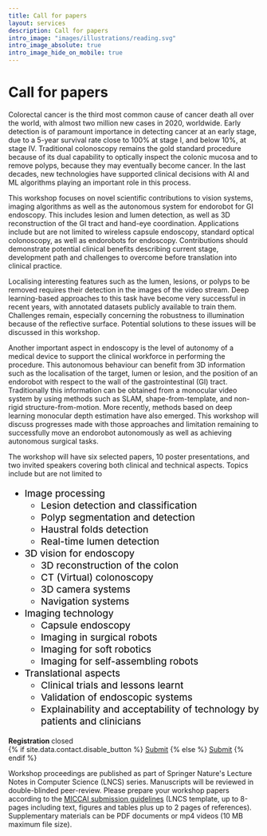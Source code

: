 ```yaml
---
title: Call for papers 
layout: services 
description: Call for papers 
intro_image: "images/illustrations/reading.svg"
intro_image_absolute: true 
intro_image_hide_on_mobile: true
---
```


# Call for papers

Colorectal cancer is the third most common cause of cancer death all over the world, with almost two million new cases in 2020,
worldwide. Early detection is of paramount importance in detecting cancer at an early stage, due to a 5-year survival
rate close to 100% at stage I, and below 10%, at stage IV. Traditional colonoscopy remains the gold standard procedure
because of its dual capability to optically inspect the colonic mucosa and to remove polyps, because they may eventually
become cancer. In the last decades, new technologies have supported clinical decisions with AI and ML algorithms playing
an important role in this process.

This workshop focuses on novel scientific contributions to vision systems, imaging algorithms as well as the autonomous
system for endorobot for GI endoscopy. This includes lesion and lumen detection, as well as 3D reconstruction of the GI
tract and hand-eye coordination. Applications include but are not limited to wireless capsule endoscopy, standard
optical colonoscopy, as well as endorobots for endoscopy. Contributions should demonstrate potential clinical benefits
describing current stage, development path and challenges to overcome before translation into clinical practice.

Localising interesting features such as the lumen, lesions, or polyps to be removed requires their detection in the
images of the video stream. Deep learning-based approaches to this task have become very successful in recent years,
with annotated datasets publicly available to train them. Challenges remain, especially concerning the robustness to
illumination because of the reflective surface. Potential solutions to these issues will be discussed in this workshop.

Another important aspect in endoscopy is the level of autonomy of a medical device to support the clinical workforce in
performing the procedure. This autonomous behaviour can benefit from 3D information such as the localisation of the
target, lumen or lesion, and the position of an endorobot with respect to the wall of the gastrointestinal (GI) tract.
Traditionally this information can be obtained from a monocular video system by using methods such as SLAM,
shape-from-template, and non-rigid structure-from-motion. More recently, methods based on deep learning monocular depth
estimation have also emerged. This workshop will discuss progresses made with those approaches and limitation remaining
to successfully move an endorobot autonomously as well as achieving autonomous surgical tasks.

The workshop will have six selected papers, 10 poster presentations, and two invited speakers covering both clinical and
technical aspects. Topics include but are not limited to

<div class="intro2" style="color:#000000; font-size:1.2rem">
<ul>
    <li>Image processing
        <ul>
            <li>Lesion detection and classification</li>
            <li>Polyp segmentation and detection</li>
            <li>Haustral folds detection</li>
            <li>Real-time lumen detection</li>
        </ul>
    </li>
    <li>3D vision for endoscopy
        <ul>
            <li>3D reconstruction of the colon</li>
            <li>CT (Virtual) colonoscopy</li>
            <li>3D camera systems</li>
            <li>Navigation systems</li>
        </ul>
    </li>
    <li>Imaging technology
        <ul>
            <li>Capsule endoscopy</li>
            <li>Imaging in surgical robots</li>
            <li>Imaging for soft robotics</li>
            <li>Imaging for self-assembling robots</li>
        </ul>
    </li>
    <li>Translational aspects
        <ul>
            <li>Clinical trials and lessons learnt</li>
            <li>Validation of endoscopic systems</li>
            <li>Explainability and acceptability of technology by patients and clinicians</li>
        </ul>
    </li>
</ul>
</div>

<div class="intro2">
  <div class="container">
  <div class="call">
    <div class="call-box-top">
    <div class="call-phone"><strong>Registration </strong> closed </div>
    </div>
    <div class="call-box-bottom">
        {% if site.data.contact.disable_button %}
            <a href="" onclick="return false;" class="button-disable">Submit</a>
        {% else %}
            <a href="{{ site.data.contact.contact_button_link }}" class="button">Submit</a>
        {% endif %}
    </div>
  </div>
  </div>
</div>

Workshop proceedings are published as part of Springer Nature's Lecture Notes in Computer Science (LNCS) series.
Manuscripts will be reviewed in double-blinded peer-review. Please prepare your workshop papers according to
the [MICCAI submission guidelines](https://conferences.miccai.org/2022/en/PAPER-SUBMISSION-AND-REBUTTAL-GUIDELINES.html#manuscriptpreparation)
(LNCS template, up to 8-pages including text, figures and tables plus up to 2 pages of references). Supplementary 
materials can be PDF documents or mp4 videos (10 MB maximum file size).